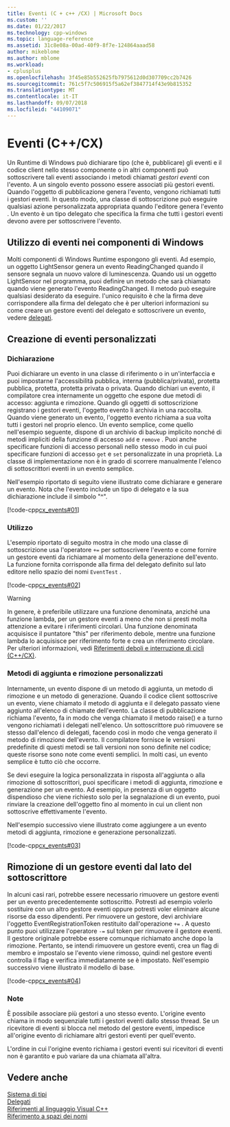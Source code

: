 ```yaml
---
title: Eventi (C + c++ /CX) | Microsoft Docs
ms.custom: ''
ms.date: 01/22/2017
ms.technology: cpp-windows
ms.topic: language-reference
ms.assetid: 31c8e08a-00ad-40f9-8f7e-124864aaad58
author: mikeblome
ms.author: mblome
ms.workload:
- cplusplus
ms.openlocfilehash: 3f45e85b552625fb7975612d0d307709cc2b7426
ms.sourcegitcommit: 761c5f7c506915f5a62ef3847714f43e9b815352
ms.translationtype: MT
ms.contentlocale: it-IT
ms.lasthandoff: 09/07/2018
ms.locfileid: "44109071"
---
```

# <a name="events-ccx"></a>Eventi (C++/CX)

Un Runtime di Windows può dichiarare tipo (che è, pubblicare) gli eventi e il codice client nello stesso componente o in altri componenti può sottoscrivere tali eventi associando i metodi chiamati *gestori eventi* con l'evento. A un singolo evento possono essere associati più gestori eventi. Quando l'oggetto di pubblicazione genera l'evento, vengono richiamati tutti i gestori eventi. In questo modo, una classe di sottoscrizione può eseguire qualsiasi azione personalizzata appropriata quando l'editore genera l'evento . Un evento è un tipo delegato che specifica la firma che tutti i gestori eventi devono avere per sottoscrivere l'evento.

## <a name="consuming-events-in-windows-components"></a>Utilizzo di eventi nei componenti di Windows

Molti componenti di Windows Runtime espongono gli eventi. Ad esempio, un oggetto LightSensor genera un evento ReadingChanged quando il sensore segnala un nuovo valore di luminescenza. Quando usi un oggetto LightSensor nel programma, puoi definire un metodo che sarà chiamato quando viene generato l'evento ReadingChanged. Il metodo può eseguire qualsiasi desiderato da eseguire. l'unico requisito è che la firma deve corrispondere alla firma del delegato che è per ulteriori informazioni su come creare un gestore eventi del delegato e sottoscrivere un evento, vedere [delegati](../cppcx/delegates-c-cx.md).

## <a name="creating-custom-events"></a>Creazione di eventi personalizzati

### <a name="declaration"></a>Dichiarazione

Puoi dichiarare un evento in una classe di riferimento o in un'interfaccia e puoi impostarne l'accessibilità pubblica, interna (pubblica/privata), protetta pubblica, protetta, protetta privata o privata. Quando dichiari un evento, il compilatore crea internamente un oggetto che espone due metodi di accesso: aggiunta e rimozione. Quando gli oggetti di sottoscrizione registrano i gestori eventi, l'oggetto evento li archivia in una raccolta. Quando viene generato un evento, l'oggetto evento richiama a sua volta tutti i gestori nel proprio elenco. Un evento semplice, come quello nell'esempio seguente, dispone di un archivio di backup implicito nonché di metodi impliciti della funzione di accesso `add` e `remove` . Puoi anche specificare funzioni di accesso personali nello stesso modo in cui puoi specificare funzioni di accesso `get` e `set` personalizzate in una proprietà.  La classe di implementazione non è in grado di scorrere manualmente l'elenco di sottoscrittori eventi in un evento semplice.

Nell'esempio riportato di seguito viene illustrato come dichiarare e generare un evento. Nota che l'evento include un tipo di delegato e la sua dichiarazione include il simbolo "^".

[!code-cpp[cx_events#01](../cppcx/codesnippet/CPP/cx_events/class1.h#01)]

### <a name="usage"></a>Utilizzo

L'esempio riportato di seguito mostra in che modo una classe di sottoscrizione usa l'operatore `+=` per sottoscrivere l'evento e come fornire un gestore eventi da richiamare al momento della generazione dell'evento. La funzione fornita corrisponde alla firma del delegato definito sul lato editore nello spazio dei nomi `EventTest` .

[!code-cpp[cx_events#02](../cppcx/codesnippet/CPP/eventsupportinvs/eventclientclass.h#02)]

> [!WARNING]
> In genere, è preferibile utilizzare una funzione denominata, anziché una funzione lambda, per un gestore eventi a meno che non si presti molta attenzione a evitare i riferimenti circolari. Una funzione denominata acquisisce il puntatore "this" per riferimento debole, mentre una funzione lambda lo acquisisce per riferimento forte e crea un riferimento circolare. Per ulteriori informazioni, vedi [Riferimenti deboli e interruzione di cicli (C++/CX)](../cppcx/weak-references-and-breaking-cycles-c-cx.md).

### <a name="custom-add-and-remove-methods"></a>Metodi di aggiunta e rimozione personalizzati

Internamente, un evento dispone di un metodo di aggiunta, un metodo di rimozione e un metodo di generazione. Quando il codice client sottoscrive un evento, viene chiamato il metodo di aggiunta e il delegato passato viene aggiunto all'elenco di chiamate dell'evento. La classe di pubblicazione richiama l'evento, fa in modo che venga chiamato il metodo raise() e a turno vengono richiamati i delegati nell'elenco. Un sottoscrittore può rimuovere se stesso dall'elenco di delegati, facendo così in modo che venga generato il metodo di rimozione dell'evento. Il compilatore fornisce le versioni predefinite di questi metodi se tali versioni non sono definite nel codice; queste risorse sono note come eventi semplici. In molti casi, un evento semplice è tutto ciò che occorre.

Se devi eseguire la logica personalizzata in risposta all'aggiunta o alla rimozione di sottoscrittori, puoi specificare i metodi di aggiunta, rimozione e generazione per un evento. Ad esempio, in presenza di un oggetto dispendioso che viene richiesto solo per la segnalazione di un evento, puoi rinviare la creazione dell'oggetto fino al momento in cui un client non sottoscrive effettivamente l'evento.

Nell'esempio successivo viene illustrato come aggiungere a un evento metodi di aggiunta, rimozione e generazione personalizzati.

[!code-cpp[cx_events#03](../cppcx/codesnippet/CPP/cx_events/class1.h#03)]

## <a name="removing-an-event-handler-from-the-subscriber-side"></a>Rimozione di un gestore eventi dal lato del sottoscrittore

In alcuni casi rari, potrebbe essere necessario rimuovere un gestore eventi per un evento precedentemente sottoscritto. Potresti ad esempio volerlo sostituire con un altro gestore eventi oppure potresti voler eliminare alcune risorse da esso dipendenti. Per rimuovere un gestore, devi archiviare l'oggetto EventRegistrationToken restituito dall'operazione `+=` . A questo punto puoi utilizzare l'operatore `-=` sul token per rimuovere il gestore eventi.  Il gestore originale potrebbe essere comunque richiamato anche dopo la rimozione. Pertanto, se intendi rimuovere un gestore eventi, crea un flag di membro e impostalo se l'evento viene rimosso, quindi nel gestore eventi controlla il flag e verifica immediatamente se è impostato. Nell'esempio successivo viene illustrato il modello di base.

[!code-cpp[cx_events#04](../cppcx/codesnippet/CPP/eventsupportinvs/eventclientclass.h#04)]

### <a name="remarks"></a>Note

È possibile associare più gestori a uno stesso evento. L'origine evento chiama in modo sequenziale tutti i gestori eventi dallo stesso thread. Se un ricevitore di eventi si blocca nel metodo del gestore eventi, impedisce all'origine evento di richiamare altri gestori eventi per quell'evento.

L'ordine in cui l'origine evento richiama i gestori eventi sui ricevitori di eventi non è garantito e può variare da una chiamata all'altra.

## <a name="see-also"></a>Vedere anche

[Sistema di tipi](../cppcx/type-system-c-cx.md)<br/>
[Delegati](../cppcx/delegates-c-cx.md)<br/>
[Riferimenti al linguaggio Visual C++](../cppcx/visual-c-language-reference-c-cx.md)<br/>
[Riferimento a spazi dei nomi](../cppcx/namespaces-reference-c-cx.md)